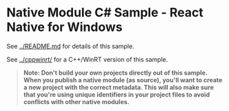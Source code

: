 # Native Module C# Sample - React Native for Windows

See [../README.md](../README.md) for details of this sample.

See [../cppwinrt/](../cppwinrt/) for a C++/WinRT version of this sample.

>**Note: Don't build your own projects directly out of this sample. When you publish a native module (as source), you'll want to create a new project with the correct metadata. This will also make sure that you're using unique identifiers in your project files to avoid conflicts with other native modules.**
